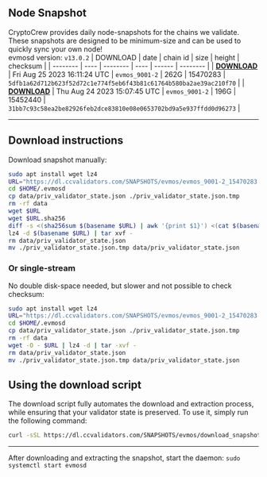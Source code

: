 ## Node Snapshot
CryptoCrew provides daily node-snapshots for the chains we validate. These snapshots are designed to be minimum-size and can be used to quickly sync your own node!  
evmosd version: `v13.0.2`
| DOWNLOAD | date | chain id | size | height | checksum |
| -------- | ---- | -------- | ---- | ------ | -------- |
| **[DOWNLOAD](https://dl.ccvalidators.com/SNAPSHOTS/$CHAIN_NAME/evmos_9001-2_15470283.tar.lz4)** | Fri Aug 25 2023 16:11:24 UTC | `evmos_9001-2` | 262G | 15470283 | `5dfb1a62d712b623f52d72c1e774f5eb6f43b81c61764b580ba2ae39ac210f70` |
| **[DOWNLOAD](https://dl.ccvalidators.com/SNAPSHOTS/$CHAIN_NAME/evmos_9001-2_15452440.tar.lz4)** | Thu Aug 24 2023 15:07:45 UTC | `evmos_9001-2` | 196G | 15452440 | `31bb7c93c58ea2be82926feb2dce83810e08e0653702bd9a5e937ffdd0d96273` |

---

## Download instructions
Download snapshot manually:
```sh
sudo apt install wget lz4
URL="https://dl.ccvalidators.com/SNAPSHOTS/evmos/evmos_9001-2_15470283.tar.lz4"
cd $HOME/.evmosd
cp data/priv_validator_state.json ./priv_validator_state.json.tmp
rm -rf data
wget $URL
wget $URL.sha256
diff -s <(sha256sum $(basename $URL) | awk '{print $1}') <(cat $(basename $URL).sha256)
lz4 -d $(basename $URL) | tar xvf -
rm data/priv_validator_state.json
mv ./priv_validator_state.json.tmp data/priv_validator_state.json
```

### Or single-stream
No double disk-space needed, but slower and not possible to check checksum:
```sh
sudo apt install wget lz4
URL="https://dl.ccvalidators.com/SNAPSHOTS/evmos/evmos_9001-2_15470283.tar.lz4"
cd $HOME/.evmosd
cp data/priv_validator_state.json ./priv_validator_state.json.tmp
rm -rf data
wget -O - $URL | lz4 -d | tar -xvf -
rm data/priv_validator_state.json
mv ./priv_validator_state.json.tmp data/priv_validator_state.json
```





## Using the download script

The download script fully automates the download and extraction process, while ensuring that your validator state is preserved. To use it, simply run the following command:
```sh
curl -sSL https://dl.ccvalidators.com/SNAPSHOTS/evmos/download_snapshot.sh | bash
```
---

After downloading and extracting the snapshot, start the daemon: `sudo systemctl start evmosd`

